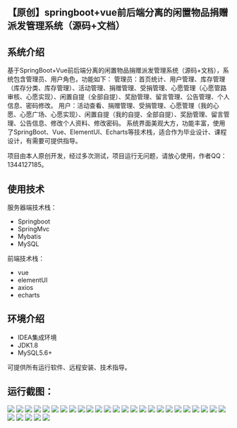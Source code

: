## 【原创】springboot+vue前后端分离的闲置物品捐赠派发管理系统（源码+文档）

## 系统介绍

基于SpringBoot+Vue前后端分离的闲置物品捐赠派发管理系统（源码+文档），系统包含管理员、用户角色，功能如下：
管理员：首页统计、用户管理、库存管理（库存分类、库存管理）、活动管理、捐赠管理、受捐管理、心愿管理（心愿管路审核、心愿实现）、闲置自提（全部自提）、奖励管理、留言管理、公告管理、个人信息、密码修改。
用户：活动查看、捐赠管理、受捐管理、心愿管理（我的心愿、心愿广场、心愿实现）、闲置自提（我的自提、全部自提）、奖励管理、留言管理、公告信息、修改个人资料、修改密码。
系统界面美观大方，功能丰富，使用了SpringBoot、Vue、ElementUI、Echarts等技术栈，适合作为毕业设计、课程设计，有需要可提供指导。

项目由本人原创开发，经过多次测试，项目运行无问题，请放心使用，作者QQ：1344127185。

## 使用技术

服务器端技术栈：

- Springboot
- SpringMvc
- Mybatis
- MySQL

前端技术栈：

- vue
- elementUI
- axios
- echarts

## 环境介绍

- IDEA集成环境
- JDK1.8
- MySQL5.6+

可提供所有运行软件、远程安装、技术指导。

## 运行截图：
![](https://github.com/itcoderyhl/donate-server-new/blob/main/images/1.png)
![](https://github.com/itcoderyhl/donate-server-new/blob/main/images/2.png)
![](https://github.com/itcoderyhl/donate-server-new/blob/main/images/3.png)
![](https://github.com/itcoderyhl/donate-server-new/blob/main/images/4.png)
![](https://github.com/itcoderyhl/donate-server-new/blob/main/images/5.png)
![](https://github.com/itcoderyhl/donate-server-new/blob/main/images/6.png)
![](https://github.com/itcoderyhl/donate-server-new/blob/main/images/7.png)
![](https://github.com/itcoderyhl/donate-server-new/blob/main/images/8.png)
![](https://github.com/itcoderyhl/donate-server-new/blob/main/images/9.png)
![](https://github.com/itcoderyhl/donate-server-new/blob/main/images/10.png)
![](https://github.com/itcoderyhl/donate-server-new/blob/main/images/11.png)
![](https://github.com/itcoderyhl/donate-server-new/blob/main/images/12.png)
![](https://github.com/itcoderyhl/donate-server-new/blob/main/images/13.png)
![](https://github.com/itcoderyhl/donate-server-new/blob/main/images/14.png)
![](https://github.com/itcoderyhl/donate-server-new/blob/main/images/15.png)
![](https://github.com/itcoderyhl/donate-server-new/blob/main/images/16.png)
![](https://github.com/itcoderyhl/donate-server-new/blob/main/images/17.png)
![](https://github.com/itcoderyhl/donate-server-new/blob/main/images/18.png)
![](https://github.com/itcoderyhl/donate-server-new/blob/main/images/19.png)
![](https://github.com/itcoderyhl/donate-server-new/blob/main/images/20.png)
![](https://github.com/itcoderyhl/donate-server-new/blob/main/images/21.png)
![](https://github.com/itcoderyhl/donate-server-new/blob/main/images/22.png)
![](https://github.com/itcoderyhl/donate-server-new/blob/main/images/23.png)
![](https://github.com/itcoderyhl/donate-server-new/blob/main/images/24.png)
![](https://github.com/itcoderyhl/donate-server-new/blob/main/images/25.png)
![](https://github.com/itcoderyhl/donate-server-new/blob/main/images/26.png)
![](https://github.com/itcoderyhl/donate-server-new/blob/main/images/27.png)
![](https://github.com/itcoderyhl/donate-server-new/blob/main/images/28.png)
![](https://github.com/itcoderyhl/donate-server-new/blob/main/images/29.png)
![](https://github.com/itcoderyhl/donate-server-new/blob/main/images/30.png)
